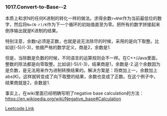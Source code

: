 ### 1017.Convert-to-Base--2

本质上和求N的任何K进制的转化一样的做法。求得余数```r=N%K```作为当前最低位的数字，然后将```N=(N-r)/K```作为下一个循环的初始值直至为零。把所有的数字拼接起来倒序输出就是K进制的结果。

特别注意，余数r必须是正数，也就是说无法除尽的时候，采用的是向下取整。比如说(-5)/(-3)，依据严格的数学定义，商是2，余数是1.

但是，当除数是负数的时候，不同语言的运算规则会不一样。在C++/Java里面，整数的除法都是向零取整。比如说(-5)/(-3)，结果商是1，余数是-2.这个余数因为是负数，是无法用来作为进制转换结果的。解决方案是：将商加上一，余数加上abs(K)。这样就转变成了向下取整的结果，余数也变成了正数。在这个例子中，结果商就是2，余数是1.

事实上，在wiki里面已经明确写明了negative base calculation的方法：https://en.wikipedia.org/wiki/Negative_base#Calculation


[Leetcode Link](https://leetcode.com/problems/convert-to-base--2)
